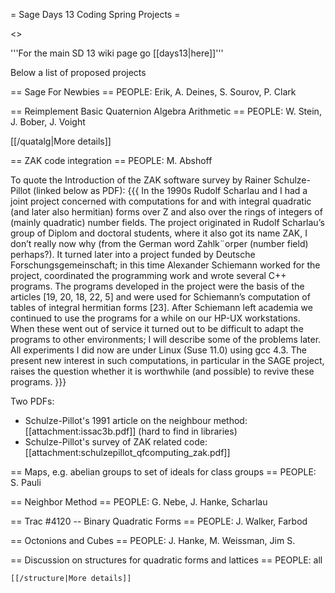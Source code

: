 = Sage Days 13 Coding Spring Projects =

<<TableOfContents>>


'''For the main SD 13 wiki page go [[days13|here]]'''

Below a list of proposed projects


== Sage For Newbies ==
 PEOPLE: Erik, A. Deines, S. Sourov, P. Clark


== Reimplement Basic Quaternion Algebra Arithmetic ==
 PEOPLE: W. Stein, J. Bober, J. Voight

 [[/quatalg|More details]]

== ZAK code integration ==
PEOPLE: M. Abshoff

To quote the Introduction of the ZAK software survey by Rainer Schulze-Pillot (linked below as PDF):
{{{
In the 1990s Rudolf Scharlau and I had a joint project concerned with computations
for and with integral quadratic (and later also hermitian) forms over Z and also over
the rings of integers of (mainly quadratic) number fields. The project originated
in Rudolf Scharlau’s group of Diplom and doctoral students, where it also got its
name ZAK, I don’t really now why (from the German word Zahlk¨orper (number
field) perhaps?). It turned later into a project funded by Deutsche Forschungsgemeinschaft;
in this time Alexander Schiemann worked for the project, coordinated
the programming work and wrote several C++ programs. The programs developed
in the project were the basis of the articles [19, 20, 18, 22, 5] and were used for
Schiemann’s computation of tables of integral hermitian forms [23]. After Schiemann
left academia we continued to use the programs for a while on our HP-UX
workstations. When these went out of service it turned out to be difficult to adapt
the programs to other environments; I will describe some of the problems later.
All experiments I did now are under Linux (Suse 11.0) using gcc 4.3. The present
new interest in such computations, in particular in the SAGE project, raises the
question whether it is worthwhile (and possible) to revive these programs.
}}}

Two PDFs:

 * Schulze-Pillot's 1991 article on the neighbour method: [[attachment:issac3b.pdf]] (hard to find in libraries)
 * Schulze-Pillot's survey of ZAK related code: [[attachment:schulzepillot_qfcomputing_zak.pdf]]

== Maps, e.g. abelian groups to set of ideals for class groups ==
  PEOPLE: S. Pauli

== Neighbor Method ==
  PEOPLE: G. Nebe, J. Hanke, Scharlau

== Trac #4120 -- Binary Quadratic Forms ==
  PEOPLE: J. Walker, Farbod

== Octonions and Cubes ==
  PEOPLE: J. Hanke, M. Weissman, Jim S.

== Discussion on structures for quadratic forms and lattices ==
  PEOPLE: all

    [[/structure|More details]]

